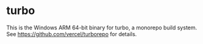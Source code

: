 # turbo

This is the Windows ARM 64-bit binary for turbo, a monorepo build system. See https://github.com/vercel/turborepo for details.
